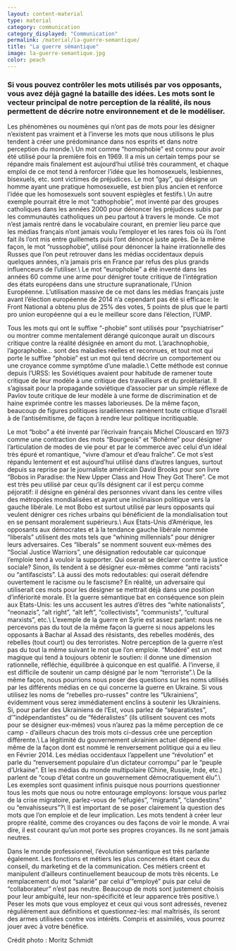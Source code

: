 ```yaml
---
layout: content-material
type: material
category: communication
category_displayed: "Communication"
permalink: /material/la-guerre-semantique/
title: "La guerre sémantique"
image: la-guerre-semantique.jpg
color: peach
---
```


### Si vous pouvez contrôler les mots utilisés par vos opposants, vous avez déjà gagné la bataille des idées. Les mots sont le vecteur principal de notre perception de la réalité, ils nous permettent de décrire notre environnement et de le modéliser.

Les phénomènes ou noumènes qui n’ont pas de mots pour les désigner n’existent pas vraiment et à l’inverse les mots que nous utilisons le plus tendent à créer une prédominance dans nos esprits et dans notre perception du monde.\\
Un mot comme “homophobie” est connu pour avoir été utilisé pour la première fois en 1969. Il a mis un certain temps pour se répandre mais finalement est aujourd’hui utilisé très couramment, et chaque emploi de ce mot tend à renforcer l’idée que les homosexuels, lesbiennes, bisexuels, etc. sont victimes de préjudices. Le mot “gay”, qui désigne un homme ayant une pratique homosexuelle, est bien plus ancien et renforce l’idée que les homosexuels sont souvent espiègles et festifs.\\
Un autre exemple pourrait être le mot “cathophobie”, mot inventé par des groupes catholiques dans les années 2000 pour dénoncer les préjudices subis par les communautés catholiques un peu partout à travers le monde. Ce mot n’est jamais rentré dans le vocabulaire courant, en premier lieu parce que les médias français n’ont jamais voulu l’employer et les rares fois où ils l’ont fait ils l’ont mis entre guillemets puis l’ont dénoncé juste après. De la même façon, le mot “russophobie”, utilisé pour dénoncer la haine irrationnelle des Russes que l’on peut retrouver dans les médias occidentaux depuis quelques années, n’a jamais pris en France par refus des plus grands influenceurs de l’utiliser.\\
Le mot “europhobie” a été inventé dans les années 60 comme une arme pour dénigrer toute critique de l’intégration des états européens dans une structure supranationale, l’Union Européenne. L’utilisation massive de ce mot dans les médias français juste avant l’élection européenne de 2014 n’a cependant pas été si efficace: le Front National a obtenu plus de 25% des votes, 5 points de plus que le parti pro union européenne qui a eu le meilleur score dans l’élection, l’UMP.

Tous les mots qui ont le suffixe “-phobie” sont utilisés pour “psychiatriser” ou montrer comme mentalement dérangé quiconque aurait un discours critique contre la réalité désignée en amont du mot. L’arachnophobie, l’agoraphobie… sont des maladies réelles et reconnues, et tout mot qui porte le suffixe “phobie” est un mot qui tend décrire un comportement ou une croyance comme symptôme d’une maladie.\\
Cette méthode est connue depuis l’URSS: les Soviétiques avaient pour habitude de ramener toute critique de leur modèle à une critique des travailleurs et du prolétariat. Il s’agissait pour la propagande soviétique d’associer par un simple réflexe de Pavlov toute critique de leur modèle à une forme de discrimination et de haine exprimée contre les masses laborieuses. De la même façon, beaucoup de figures politiques israéliennes ramènent toute critique d’Israël à de l’antisémitisme, de façon à rendre leur politique incritiquable.

Le mot “bobo” a été inventé par l’écrivain français Michel Clouscard en 1973 comme une contraction des mots “Bourgeois” et “Bohême” pour désigner l’articulation de modes de vie pour et par le commerce avec celui d’un idéal très épuré et romantique, “vivre d’amour et d’eau fraîche”. Ce mot s’est répandu lentement et est aujourd’hui utilisé dans d’autres langues, surtout depuis sa reprise par le journaliste américain David Brooks pour son livre “Bobos in Paradise: the New Upper Class and How They Got There”. Ce mot est très peu utilisé par ceux qu’ils désignent car il est perçu comme péjoratif: il désigne en général des personnes vivant dans les centre villes des métropoles mondialisées et ayant une inclinaison politique vers la gauche libérale. Le mot Bobo est surtout utilisé par leurs opposants qui veulent dénigrer ces riches urbains qui bénéficient de la mondialisation tout en se pensant moralement supérieurs.\\
Aux Etats-Unis d’Amérique, les opposants aux démocrates et à la tendance gauche libérale nommée “liberals” utilisent des mots tels que “whining millennials” pour dénigrer leurs adversaires. Ces “liberals” se nomment souvent eux-mêmes des “Social Justice Warriors”, une désignation redoutable car quiconque l’emploie tend à vouloir la supporter. Qui oserait se déclarer contre la justice sociale? Sinon, ils tendent à se désigner eux-mêmes comme “anti racists” ou “antifascists”. Là aussi des mots redoutables: qui oserait défendre ouvertement le racisme ou le fascisme? En réalité, un adversaire qui utiliserait ces mots pour les désigner se mettrait déjà dans une position d’infériorité morale. Et la guerre sémantique bat en conséquence son plein aux Etats-Unis: les uns accusent les autres d’êtres des “white nationalists”, “neonazis”, “alt right”, “alt left”, “collectivists”, “communists”, “cultural marxists”, etc.\\
L’exemple de la guerre en Syrie est assez parlant: nous ne percevons pas du tout de la même façon la guerre si nous appelons les opposants à Bachar al Assad des résistants, des rebelles modérés, des rebelles (tout court) ou des terroristes. Notre perception de la guerre n’est pas du tout la même suivant le mot que l’on emploie. “Modéré” est un mot magique qui tend à toujours obtenir le soutien: il donne une dimension rationnelle, réfléchie, équilibrée à quiconque en est qualifié. A l’inverse, il est difficile de soutenir un camp désigné par le nom “terroriste”.\\
De la même façon, nous pourrions nous poser des questions sur les noms utilisés par les différents médias en ce qui concerne la guerre en Ukraine. Si vous utilisez les noms de “rebelles pro-russes” contre les “Ukrainiens”, évidemment vous serez immédiatement enclins à soutenir les Ukrainiens. Si, pour parler des Ukrainiens de l’Est, vous parlez de “séparatistes”, d’”indépendantistes” ou de “fédéralistes” (ils utilisent souvent ces mots pour se désigner eux-mêmes) vous n’aurez pas la même perception de ce camp - d’ailleurs chacun des trois mots ci-dessus crée une perception différente.\\
La légitimité du gouvernement ukrainien actuel dépend elle-même de la façon dont est nommé le renversement politique qui a eu lieu en Février 2014. Les médias occidentaux l’appellent une “révolution” et parle du “renversement populaire d’un dictateur corrompu” par le “peuple d’Urkaine”. Et les médias du monde multipolaire (Chine, Russie, Inde, etc.) parlent de “coup d’état contre un gouvernement démocratiquement élu”.\\
Les exemples sont quasiment infinis puisque nous pourrions questionner tous les mots que nous ou notre entourage employons: lorsque vous parlez de la crise migratoire, parlez-vous de “réfugiés”, “migrants”, “clandestins” ou “envahisseurs”?\\
Il est important de se poser clairement la question des mots que l’on emploie et de leur implication. Les mots tendent à créer leur propre réalité, comme des croyances ou des façons de voir le monde. A vrai dire, il est courant qu’un mot porte ses propres croyances. Ils ne sont jamais neutres.

Dans le monde professionnel, l’évolution sémantique est très parlante également. Les fonctions et métiers les plus concernés étant ceux du conseil, du marketing et de la communication. Ces métiers créent et manipulent d’ailleurs continuellement beaucoup de mots très récents. Le remplacement du mot “salarié” par celui d’”employé” puis par celui de “collaborateur” n’est pas neutre. Beaucoup de mots sont justement choisis pour leur ambiguïté, leur non-spécificité et leur apparence très positive.\\
Peser les mots que vous employez et ceux qui vous sont adressés, revenez régulièrement aux définitions et questionnez-les: mal maîtrisés, ils seront des armes utilisées contre vos intérêts. Compris et assimilés, vous pourrez jouer avec à votre bénéfice.

Crédit photo : Moritz Schmidt
